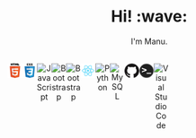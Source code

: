 
<!-- [![Social banner for jh3y](https://github.com/jh3y/jh3y/raw/master/assets/header-banner--optimized.svg)](https://jhey.dev)-->
<h1 align='center'> Hi! :wave:</h1>
<p align='center'>
I'm Manu.
</p>


<br />
<div style="text-align: center;">
<img align="left" alt="HTML5" width="26px" src="https://raw.githubusercontent.com/github/explore/80688e429a7d4ef2fca1e82350fe8e3517d3494d/topics/html/html.png" />
<img align="left" alt="CSS3" width="26px" src="https://raw.githubusercontent.com/github/explore/80688e429a7d4ef2fca1e82350fe8e3517d3494d/topics/css/css.png" />
<img align="left" alt="JavaScript" width="26px" src="https://www.flaticon.com/svg/static/icons/svg/919/919828.svg" />
<img align="left" alt="Bootstrap" width="26px" src="https://tiposdeide.files.wordpress.com/2018/10/bootstrap-stack.png" />
<img align="left" alt="Bootstrap" width="26px" src="https://cdn4.iconfinder.com/data/icons/logos-and-brands/512/288_Sass_logo-256.png" />
<img align="left" alt="React" width="26px" src="https://raw.githubusercontent.com/github/explore/80688e429a7d4ef2fca1e82350fe8e3517d3494d/topics/react/react.png" />
<img align="left" alt="Python" width="26px" src="https://img.icons8.com/ios/452/python.png" />
<img align="left" alt="MySQL" width="26px" src="https://www.flaticon.com/svg/static/icons/svg/1199/1199128.svg" />
<img align="left" alt="GitHub" width="26px" src="https://raw.githubusercontent.com/github/explore/78df643247d429f6cc873026c0622819ad797942/topics/github/github.png" />
<img align="left" alt="Terminal" width="26px" src="https://raw.githubusercontent.com/github/explore/80688e429a7d4ef2fca1e82350fe8e3517d3494d/topics/terminal/terminal.png" />
<img align="left" alt="Visual Studio Code" width="26px" src="https://www.flaticon.com/svg/static/icons/svg/906/906324.svg" />
</div>







<!--
<p align='center'>For enquiries, reach out @ jhey@jhey.dev or over on <a href="https://twitter.com/jh3yy">Twitter</a>.</p>

<h1 align='center'><i>Stay awesome!</i></h1>


**mortegac/mortegac** is a ✨ _special_ ✨ repository because its `README.md` (this file) appears on your GitHub profile.

Here are some ideas to get you started:

- 🔭 I’m currently working on ...
- 🌱 I’m currently learning ...
- 👯 I’m looking to collaborate on ...
- 🤔 I’m looking for help with ...
- 💬 Ask me about ...
- 📫 How to reach me: ...
- 😄 Pronouns: ...
- ⚡ Fun fact: ...
-->
